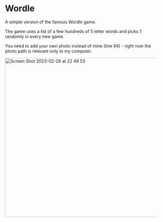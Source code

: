 # Wordle
A simple version of the famous Wordle game.


The game uses a list of a few hundreds of 5 letter words and picks 1 randomly in every new game.

You need to add your own photo instead of mine (line 64) - right now the photo path is relevant only to my computer.

<img width="524" alt="Screen Shot 2023-02-28 at 22 46 53" src="https://user-images.githubusercontent.com/122822144/234823036-097032ea-eb0a-49f9-98c5-41947ff26724.png">
